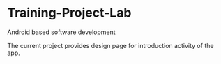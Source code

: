 # Training-Project-Lab
Android based software development

The current project provides design page for introduction activity of the app.

